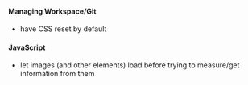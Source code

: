 #### Managing Workspace/Git
- have CSS reset by default
#### JavaScript
- let images (and other elements) load before trying to measure/get information
  from them
